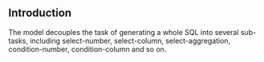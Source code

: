 ## Introduction



The model decouples the task of generating a whole SQL into several sub-tasks, including select-number, select-column, select-aggregation, condition-number, condition-column and so on.
